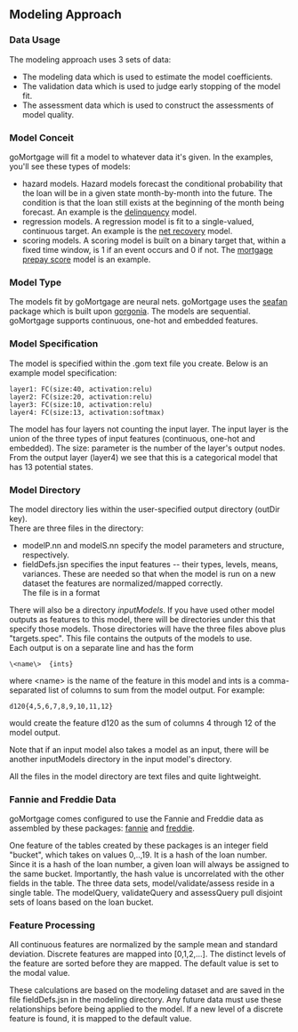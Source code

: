 ## Modeling Approach

### Data Usage

The modeling approach uses 3 sets of data:

- The modeling data which is used to estimate the model coefficients.
- The validation data which is used to judge early stopping of the model fit.
- The assessment data which is used to construct the assessments of model quality.

### Model Conceit

goMortgage will fit a model to whatever data it's given.  In the examples, you'll see these types of
models:

- hazard models. Hazard models forecast the
  conditional probability that the loan will be in a given state month-by-month into the future. The condition is
  that the loan still exists at the beginning of the month being forecast. 
  An example is the [delinquency]() model.
- regression models. A regression model is fit to a single-valued, continuous target. An example is the
[net recovery]() model.
- scoring models. A scoring model is built on a binary target that, within a fixed time window, 
is 1 if an event occurs and 0 if not. The [mortgage prepay score]() model is an example.

### Model Type

The models fit by goMortgage are neural nets.  goMortgage uses the [seafan]() package which is built
upon [gorgonia]().  The models are sequential.  goMortgage supports continuous, one-hot and embedded features.

### Model Specification

The model is specified within the .gom text file you create.  Below is an example model specification:

    layer1: FC(size:40, activation:relu)
    layer2: FC(size:20, activation:relu)
    layer3: FC(size:10, activation:relu)
    layer4: FC(size:13, activation:softmax)

The model has four layers not counting the input layer.  The input layer is the union of the three types of
input features (continuous, one-hot and embedded). The size: parameter is the number of the layer's
output nodes. From the output
layer (layer4) we see that this is a categorical model that has 13 potential states.

### Model Directory

The model directory lies within the user-specified output directory (outDir key).  
There are three files in the directory:

- modelP.nn and modelS.nn specify the model parameters and structure, respectively.
- fieldDefs.jsn specifies the input features -- their types, levels, means, variances. These are needed
  so that when the model is run on a new dataset the features are normalized/mapped correctly.  
  The file is in a format

There will also be a directory *inputModels*.  If you have used other model outputs as features to this model,
there will be directories under this that specify those models.  Those directories will have the three 
files above
plus "targets.spec". This file contains the outputs of the models to use.  
Each output is on a separate line and has the form

    \<name\>  {ints}

where \<name\> is the name of the feature in this model and ints is a comma-separated list of columns to sum
from the model output.  For example:

    d120{4,5,6,7,8,9,10,11,12}

would create the feature d120 as the sum of columns 4 through 12 of the model output.

Note that if an input model also takes a model as an input, there will be another inputModels directory
in the input model's directory.

All the files in the model directory are text files and quite lightweight. 

### Fannie and Freddie Data
goMortgage comes configured to use the Fannie and Freddie data as assembled by these
packages:
[fannie]() and [freddie]().

One feature of the tables created by these packages is an integer field "bucket", 
which takes on values 0,..,19. It is a hash of
the loan number. Since it is a hash of the loan number, a given loan will always be assigned to the
same bucket.  Importantly, the hash value is uncorrelated with the other fields in the table.
The three data sets, model/validate/assess reside in a single table.  The modelQuery, validateQuery
and assessQuery pull disjoint sets of loans based on the loan bucket.

### Feature Processing

All continuous features are normalized by the sample mean and standard deviation.
Discrete features are mapped into [0,1,2,...].  The distinct levels of the feature
are sorted before they are mapped.
The default value is set to the modal value.

These calculations are based on the modeling dataset and are saved in the file fieldDefs.jsn in the 
modeling directory.  Any future data must use these relationships before being applied to the model. 
If a new level of a discrete feature is found, it is mapped to the default value.

